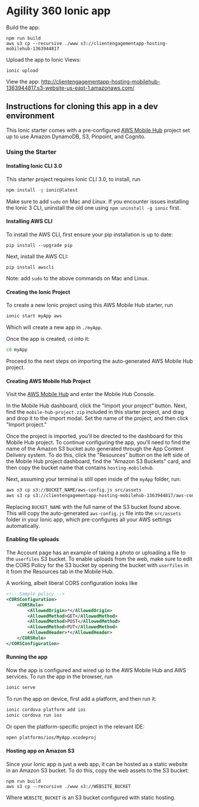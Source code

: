 # Agility 360 Ionic app


Build the app:
```
npm run build
aws s3 cp --recursive ./www s3://clientengagementapp-hosting-mobilehub-1363944817
```
Upload the app to Ionic Views:
```
ionic upload
```

View the app: http://clientengagementapp-hosting-mobilehub-1363944817.s3-website-us-east-1.amazonaws.com/


## Instructions for cloning this app in a dev environment
This Ionic starter comes with a pre-configured [AWS Mobile Hub](https://aws.amazon.com/mobile/) project set up to use Amazon DynamoDB, S3, Pinpoint, and Cognito.

### Using the Starter

#### Installing Ionic CLI 3.0

This starter project requires Ionic CLI 3.0, to install, run

```bash
npm install -g ionic@latest
```

Make sure to add `sudo` on Mac and Linux. If you encounter issues installing the Ionic 3 CLI, uninstall the old one using `npm uninstall -g ionic` first.

#### Installing AWS CLI

To install the AWS CLI, first ensure your pip installation is up to date:

```
pip install --upgrade pip
```

Next, install the AWS CLI:

```
pip install awscli
```

Note: add `sudo` to the above commands on Mac and Linux.

#### Creating the Ionic Project

To create a new Ionic project using this AWS Mobile Hub starter, run

```bash
ionic start myApp aws
```

Which will create a new app in `./myApp`.

Once the app is created, `cd` into it:

```bash
cd myApp
```

Proceed to the next steps on importing the auto-generated AWS Mobile Hub project.

#### Creating AWS Mobile Hub Project

Visit the [AWS Mobile Hub](https://aws.amazon.com/mobile/) and enter the Mobile Hub Console.

In the Mobile Hub dashboard, click the "Import your project" button. Next, find the `mobile-hub-project.zip` included
in this starter project, and drag and drop it to the import modal. Set the name of the project, and then click "Import project."

Once the project is imported, you'll be directed to the dashboard for this Mobile Hub project. To continue configuring the app, you'll need to find the name of the Amazon S3 bucket auto generated through the App Content Delivery system. To do this, click the "Resources" button on the left side of the Mobile Hub project dashboard, find the "Amazon S3 Buckets" card, and then copy the bucket name that contains `hosting-mobilehub`.

Next, assuming your terminal is still open inside of the `myApp` folder, run:

```bash
aws s3 cp s3://BUCKET_NAME/aws-config.js src/assets
aws s3 cp s3://clientengagementapp-hosting-mobilehub-1363944817/aws-config.js src/assets
```

Replacing `BUCKET_NAME` with the full name of the S3 bucket found above. This will copy the auto-generated `aws-config.js` file into the `src/assets` folder in your Ionic app, which pre-configures all your AWS settings automatically.

#### Enabling file uploads

The Account page has an example of taking a photo or uploading a file to the `userfiles` S3 bucket. To enable uploads from the web, make sure to edit the CORS Policy for the S3 bucket by opening the bucket with `userfiles` in it from the Resources tab in the Mobile Hub.

A working, albeit liberal CORS configuration looks like

```xml
<!-- Sample policy -->
<CORSConfiguration>
	<CORSRule>
		<AllowedOrigin>*</AllowedOrigin>
		<AllowedMethod>GET</AllowedMethod>
		<AllowedMethod>POST</AllowedMethod>
		<AllowedMethod>PUT</AllowedMethod>
		<AllowedHeader>*</AllowedHeader>
	</CORSRule>
</CORSConfiguration>
```

#### Running the app

Now the app is configured and wired up to the AWS Mobile Hub and AWS services. To run the app in the browser, run

```bash
ionic serve
```

To run the app on device, first add a platform, and then run it:

```bash
ionic cordova platform add ios
ionic cordova run ios
```

Or open the platform-specific project in the relevant IDE:

```bash
open platforms/ios/MyApp.xcodeproj
```

#### Hosting app on Amazon S3

Since your Ionic app is just a web app, it can be hosted as a static website in an Amazon S3 bucket. To do this, copy the web assets to the S3 bucket:

```
npm run build
aws s3 cp --recursive ./www s3://WEBSITE_BUCKET
```

Where `WEBSITE_BUCKET` is an S3 bucket configured with static hosting.
